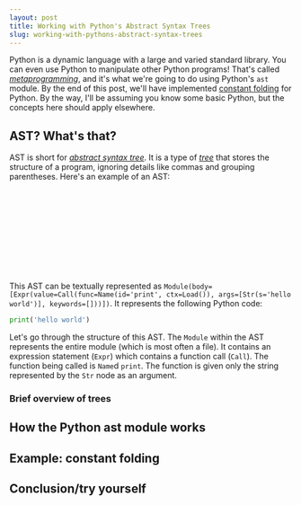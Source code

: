 ```yaml
---
layout: post
title: Working with Python's Abstract Syntax Trees
slug: working-with-pythons-abstract-syntax-trees
---
```


Python is a dynamic language with a large and varied standard library. You can
even use Python to manipulate other Python programs! That's called
[*metaprogramming*](https://en.wikipedia.org/wiki/Metaprogramming), and it's
what we're going to do using Python's `ast` module. By the end of this post,
we'll have implemented [constant
folding](https://en.wikipedia.org/wiki/Constant_folding) for Python. By the way,
I'll be assuming you know some basic Python, but the concepts here should apply
elsewhere.

## AST? What's that?

AST is short for [*abstract syntax
tree*](https://en.wikipedia.org/wiki/Abstract_syntax_tree). It is a type of
[*tree*](https://en.wikipedia.org/wiki/Tree_%28data_structure%29) that stores
the structure of a program, ignoring details like commas and grouping
parentheses. Here's an example of an AST:

<svg
  id='hello-world-ast'
  data-ast='{"body": [{"value": {"func": {"id": "print", "ctx": {"__type__": "Load"}, "__type__": "Name"}, "args": [{"s": "hello world", "__type__": "Str"}], "keywords": [], "__type__": "Call"}, "__type__": "Expr"}], "__type__": "Module"}'>
</svg>

This AST can be textually represented as
`Module(body=[Expr(value=Call(func=Name(id='print', ctx=Load()),
args=[Str(s='hello world')], keywords=[]))])`. It represents the following
Python code:

```python
print('hello world')
```

Let's go through the structure of this AST. The `Module` within the AST
represents the entire module (which is most often a file). It contains an
expression statement (`Expr`) which contains a function call (`Call`). The
function being called is `Name`d `print`. The function is given only the string
represented by the `Str` node as an argument.

### Brief overview of trees

## How the Python ast module works

## Example: constant folding

## Conclusion/try yourself


<!-- Scripts for displaying ASTs -->
<script>
  function drawTree(astJSON, plot) {
    const ast = JSON.parse(astJSON);
    const g = plot.append("g");
    const root = d3.hierarchy(ast, d => {
      const children = [];
      for (let field in d) {
        if (d[field].__type__ || d[field] instanceof Array)
          children.push(d[field]);
      }
      return children;
    });
    const svgElement = document.querySelector('#hello-world-ast');
    const nodeSize = 24;
    const tree = d3.tree().size([svgElement.clientWidth - nodeSize, svgElement.clientHeight - nodeSize])(root);
    console.debug(root.descendants());
    const node = g.selectAll("rect").data(root.descendants()).enter().append("rect").attr("stroke", "#ffffff").attr("stroke-width", 4).attr("x", d => d.x).attr("y", d => d.y).attr("width", 24).attr("height", 24);
  }
  const svg = d3.select("#hello-world-ast");
  const plot = svg.append("g");
  drawTree(svg.attr("data-ast"), plot);
</script>
